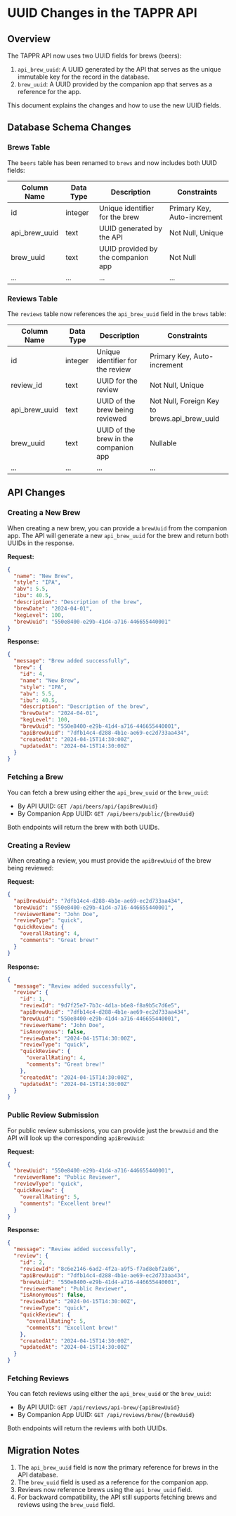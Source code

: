 # UUID Changes in the TAPPR API

## Overview

The TAPPR API now uses two UUID fields for brews (beers):

1. `api_brew_uuid`: A UUID generated by the API that serves as the unique immutable key for the record in the database.
2. `brew_uuid`: A UUID provided by the companion app that serves as a reference for the app.

This document explains the changes and how to use the new UUID fields.

## Database Schema Changes

### Brews Table

The `beers` table has been renamed to `brews` and now includes both UUID fields:

| Column Name | Data Type | Description | Constraints |
|-------------|-----------|-------------|-------------|
| id | integer | Unique identifier for the brew | Primary Key, Auto-increment |
| api_brew_uuid | text | UUID generated by the API | Not Null, Unique |
| brew_uuid | text | UUID provided by the companion app | Not Null |
| ... | ... | ... | ... |

### Reviews Table

The `reviews` table now references the `api_brew_uuid` field in the `brews` table:

| Column Name | Data Type | Description | Constraints |
|-------------|-----------|-------------|-------------|
| id | integer | Unique identifier for the review | Primary Key, Auto-increment |
| review_id | text | UUID for the review | Not Null, Unique |
| api_brew_uuid | text | UUID of the brew being reviewed | Not Null, Foreign Key to brews.api_brew_uuid |
| brew_uuid | text | UUID of the brew in the companion app | Nullable |
| ... | ... | ... | ... |

## API Changes

### Creating a New Brew

When creating a new brew, you can provide a `brewUuid` from the companion app. The API will generate a new `api_brew_uuid` for the brew and return both UUIDs in the response.

**Request:**
```json
{
  "name": "New Brew",
  "style": "IPA",
  "abv": 5.5,
  "ibu": 40.5,
  "description": "Description of the brew",
  "brewDate": "2024-04-01",
  "kegLevel": 100,
  "brewUuid": "550e8400-e29b-41d4-a716-446655440001"
}
```

**Response:**
```json
{
  "message": "Brew added successfully",
  "brew": {
    "id": 4,
    "name": "New Brew",
    "style": "IPA",
    "abv": 5.5,
    "ibu": 40.5,
    "description": "Description of the brew",
    "brewDate": "2024-04-01",
    "kegLevel": 100,
    "brewUuid": "550e8400-e29b-41d4-a716-446655440001",
    "apiBrewUuid": "7dfb14c4-d288-4b1e-ae69-ec2d733aa434",
    "createdAt": "2024-04-15T14:30:00Z",
    "updatedAt": "2024-04-15T14:30:00Z"
  }
}
```

### Fetching a Brew

You can fetch a brew using either the `api_brew_uuid` or the `brew_uuid`:

- By API UUID: `GET /api/beers/api/{apiBrewUuid}`
- By Companion App UUID: `GET /api/beers/public/{brewUuid}`

Both endpoints will return the brew with both UUIDs.

### Creating a Review

When creating a review, you must provide the `apiBrewUuid` of the brew being reviewed:

**Request:**
```json
{
  "apiBrewUuid": "7dfb14c4-d288-4b1e-ae69-ec2d733aa434",
  "brewUuid": "550e8400-e29b-41d4-a716-446655440001",
  "reviewerName": "John Doe",
  "reviewType": "quick",
  "quickReview": {
    "overallRating": 4,
    "comments": "Great brew!"
  }
}
```

**Response:**
```json
{
  "message": "Review added successfully",
  "review": {
    "id": 1,
    "reviewId": "9d7f25e7-7b3c-4d1a-b6e8-f8a9b5c7d6e5",
    "apiBrewUuid": "7dfb14c4-d288-4b1e-ae69-ec2d733aa434",
    "brewUuid": "550e8400-e29b-41d4-a716-446655440001",
    "reviewerName": "John Doe",
    "isAnonymous": false,
    "reviewDate": "2024-04-15T14:30:00Z",
    "reviewType": "quick",
    "quickReview": {
      "overallRating": 4,
      "comments": "Great brew!"
    },
    "createdAt": "2024-04-15T14:30:00Z",
    "updatedAt": "2024-04-15T14:30:00Z"
  }
}
```

### Public Review Submission

For public review submissions, you can provide just the `brewUuid` and the API will look up the corresponding `apiBrewUuid`:

**Request:**
```json
{
  "brewUuid": "550e8400-e29b-41d4-a716-446655440001",
  "reviewerName": "Public Reviewer",
  "reviewType": "quick",
  "quickReview": {
    "overallRating": 5,
    "comments": "Excellent brew!"
  }
}
```

**Response:**
```json
{
  "message": "Review added successfully",
  "review": {
    "id": 2,
    "reviewId": "8c6e2146-6ad2-4f2a-a9f5-f7ad8ebf2a06",
    "apiBrewUuid": "7dfb14c4-d288-4b1e-ae69-ec2d733aa434",
    "brewUuid": "550e8400-e29b-41d4-a716-446655440001",
    "reviewerName": "Public Reviewer",
    "isAnonymous": false,
    "reviewDate": "2024-04-15T14:30:00Z",
    "reviewType": "quick",
    "quickReview": {
      "overallRating": 5,
      "comments": "Excellent brew!"
    },
    "createdAt": "2024-04-15T14:30:00Z",
    "updatedAt": "2024-04-15T14:30:00Z"
  }
}
```

### Fetching Reviews

You can fetch reviews using either the `api_brew_uuid` or the `brew_uuid`:

- By API UUID: `GET /api/reviews/api-brew/{apiBrewUuid}`
- By Companion App UUID: `GET /api/reviews/brew/{brewUuid}`

Both endpoints will return the reviews with both UUIDs.

## Migration Notes

1. The `api_brew_uuid` field is now the primary reference for brews in the API database.
2. The `brew_uuid` field is used as a reference for the companion app.
3. Reviews now reference brews using the `api_brew_uuid` field.
4. For backward compatibility, the API still supports fetching brews and reviews using the `brew_uuid` field.
